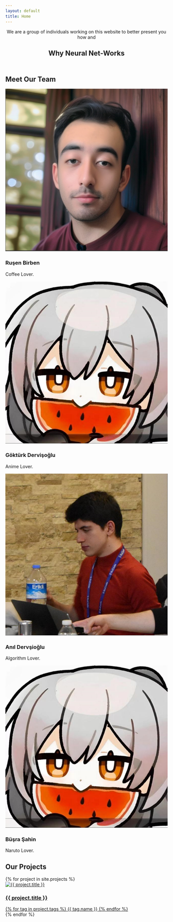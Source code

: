 ```yaml
---
layout: default
title: Home
---
```


<header>
    <p>We are a group of individuals working on this website to better present you how and</p>
    <h2>Why Neural Net-Works</h2>
</header>

<section class="team">
    <h2>Meet Our Team</h2>
    <div class="team-members">
        <div class="member">
            <img src="/assets/imgs/team/rusen.png" alt="Member 1">
            <h3>Ruşen Birben</h3>
            <p>Coffee Lover.</p>
        </div>
        <div class="member">
            <img src="/assets/imgs/team/gokturk.png" alt="Member 2">
            <h3>Göktürk Dervişoğlu</h3>
            <p>Anime Lover.</p>
        </div>
        <div class="member">
            <img src="/assets/imgs/team/anil.png" alt="Member 3">
            <h3>Anıl Dervşioğlu</h3>
            <p>Algorithm Lover.</p>
        </div>
        <div class="member">
            <img src="/assets/imgs/team/gokturk.png" alt="Member 4">
            <h3>Büşra Şahin</h3>
            <p>Naruto Lover.</p>
        </div>
    </div>
</section>

<section class="projects">
    <h2>Our Projects</h2>
    <div class="projects-grid">
        {% for project in site.projects %}
        <div class="project">
            <a href="{{ project.url }}">
                <img src="{{ project.image }}" alt="{{ project.title }}">
                <h3>{{ project.title }}</h3>
                <div class="tags">
                    {% for tag in project.tags %}
                    <span class="tag" style="background-color:{{ tag.color }}">{{ tag.name }}</span>
                    {% endfor %}
                </div>
            </a>
        </div>
        {% endfor %}
    </div>
</section>

